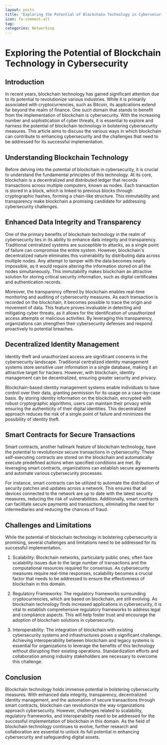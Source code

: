 ```yaml
---
layout: posts
title: "Exploring the Potential of Blockchain Technology in Cybersecurity"
icon: fa-comment-alt
tag:      
categories: Networking
---
```



# Exploring the Potential of Blockchain Technology in Cybersecurity

## Introduction

In recent years, blockchain technology has gained significant attention due to its potential to revolutionize various industries. While it is primarily associated with cryptocurrencies, such as Bitcoin, its applications extend far beyond the realm of finance. One such domain that stands to benefit from the implementation of blockchain is cybersecurity. With the increasing number and sophistication of cyber threats, it is essential to explore and harness the potential of blockchain technology in bolstering cybersecurity measures. This article aims to discuss the various ways in which blockchain can contribute to enhancing cybersecurity and the challenges that need to be addressed for its successful implementation.

## Understanding Blockchain Technology

Before delving into the potential of blockchain in cybersecurity, it is crucial to understand the fundamental principles of this technology. At its core, blockchain is a decentralized and distributed ledger that records transactions across multiple computers, known as nodes. Each transaction is stored in a block, which is linked to previous blocks through cryptographic hashes, forming a chain-like structure. This immutability and transparency make blockchain a promising candidate for addressing cybersecurity challenges.

## Enhanced Data Integrity and Transparency

One of the primary benefits of blockchain technology in the realm of cybersecurity lies in its ability to enhance data integrity and transparency. Traditional centralized systems are susceptible to attacks, as a single point of failure can compromise the entire system. However, blockchain's decentralized nature eliminates this vulnerability by distributing data across multiple nodes. Any attempt to tamper with the data becomes nearly impossible, as it would require altering the information stored on all the nodes simultaneously. This immutability makes blockchain an attractive solution for storing critical security information, such as digital certificates and authentication records.

Moreover, the transparency offered by blockchain enables real-time monitoring and auditing of cybersecurity measures. As each transaction is recorded on the blockchain, it becomes possible to trace the origin and movement of data. This feature proves invaluable in detecting and mitigating cyber threats, as it allows for the identification of unauthorized access attempts or malicious activities. By leveraging this transparency, organizations can strengthen their cybersecurity defenses and respond proactively to potential breaches.

## Decentralized Identity Management

Identity theft and unauthorized access are significant concerns in the cybersecurity landscape. Traditional centralized identity management systems store sensitive user information in a single database, making it an attractive target for hackers. However, with blockchain, identity management can be decentralized, ensuring greater security and privacy.

Blockchain-based identity management systems enable individuals to have control over their data, granting permission for its usage on a case-by-case basis. By storing identity information on the blockchain, encrypted with robust cryptographic algorithms, users can maintain their privacy while ensuring the authenticity of their digital identities. This decentralized approach reduces the risk of a single point of failure and minimizes the possibility of identity theft.

## Smart Contracts for Secure Transactions

Smart contracts, another hallmark feature of blockchain technology, have the potential to revolutionize secure transactions in cybersecurity. These self-executing contracts are stored on the blockchain and automatically execute predefined actions when specified conditions are met. By leveraging smart contracts, organizations can establish secure agreements and automate various cybersecurity processes.

For instance, smart contracts can be utilized to automate the distribution of security patches and updates across a network. This ensures that all devices connected to the network are up to date with the latest security measures, reducing the risk of vulnerabilities. Additionally, smart contracts can facilitate secure payments and transactions, eliminating the need for intermediaries and reducing the chances of fraud.

## Challenges and Limitations

While the potential of blockchain technology in bolstering cybersecurity is promising, several challenges and limitations need to be addressed for its successful implementation.

1. Scalability: Blockchain networks, particularly public ones, often face scalability issues due to the large number of transactions and the computational resources required for consensus. As cybersecurity measures require real-time responses, scalability becomes a crucial factor that needs to be addressed to ensure the effectiveness of blockchain in this domain.

2. Regulatory Frameworks: The regulatory frameworks surrounding cryptocurrencies, which are based on blockchain, are still evolving. As blockchain technology finds increased applications in cybersecurity, it is vital to establish comprehensive regulatory frameworks to address legal and compliance aspects. This will help foster trust and encourage the adoption of blockchain solutions in cybersecurity.

3. Interoperability: The integration of blockchain with existing cybersecurity systems and infrastructures poses a significant challenge. Achieving interoperability between blockchain and legacy systems is essential for organizations to leverage the benefits of this technology without disrupting their existing operations. Standardization efforts and collaboration among industry stakeholders are necessary to overcome this challenge.

## Conclusion

Blockchain technology holds immense potential in bolstering cybersecurity measures. With enhanced data integrity, transparency, decentralized identity management, and the automation of secure transactions through smart contracts, blockchain can revolutionize the way organizations approach cybersecurity. However, challenges related to scalability, regulatory frameworks, and interoperability need to be addressed for the successful implementation of blockchain in this domain. As the field of blockchain technology continues to evolve, further research and collaboration are essential to unlock its full potential in enhancing cybersecurity and safeguarding digital assets.